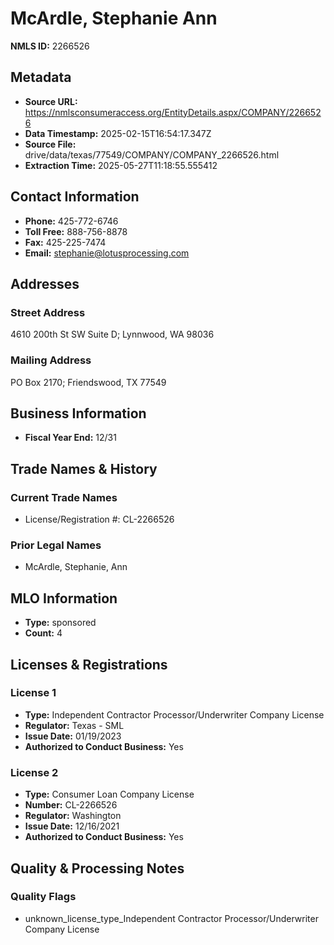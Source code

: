 # McArdle, Stephanie Ann

**NMLS ID:** 2266526

## Metadata
- **Source URL:** https://nmlsconsumeraccess.org/EntityDetails.aspx/COMPANY/2266526
- **Data Timestamp:** 2025-02-15T16:54:17.347Z
- **Source File:** drive/data/texas/77549/COMPANY/COMPANY_2266526.html
- **Extraction Time:** 2025-05-27T11:18:55.555412

## Contact Information
- **Phone:** 425-772-6746
- **Toll Free:** 888-756-8878
- **Fax:** 425-225-7474
- **Email:** stephanie@lotusprocessing.com

## Addresses
### Street Address
4610 200th St SW Suite D; Lynnwood, WA 98036

### Mailing Address
PO Box 2170; Friendswood, TX 77549

## Business Information
- **Fiscal Year End:** 12/31

## Trade Names & History
### Current Trade Names
- License/Registration #: CL-2266526

### Prior Legal Names
- McArdle, Stephanie, Ann

## MLO Information
- **Type:** sponsored
- **Count:** 4

## Licenses & Registrations

### License 1
- **Type:** Independent Contractor Processor/Underwriter Company License
- **Regulator:** Texas - SML
- **Issue Date:** 01/19/2023
- **Authorized to Conduct Business:** Yes

### License 2
- **Type:** Consumer Loan Company License
- **Number:** CL-2266526
- **Regulator:** Washington
- **Issue Date:** 12/16/2021
- **Authorized to Conduct Business:** Yes

## Quality & Processing Notes
### Quality Flags
- unknown_license_type_Independent Contractor Processor/Underwriter Company License
